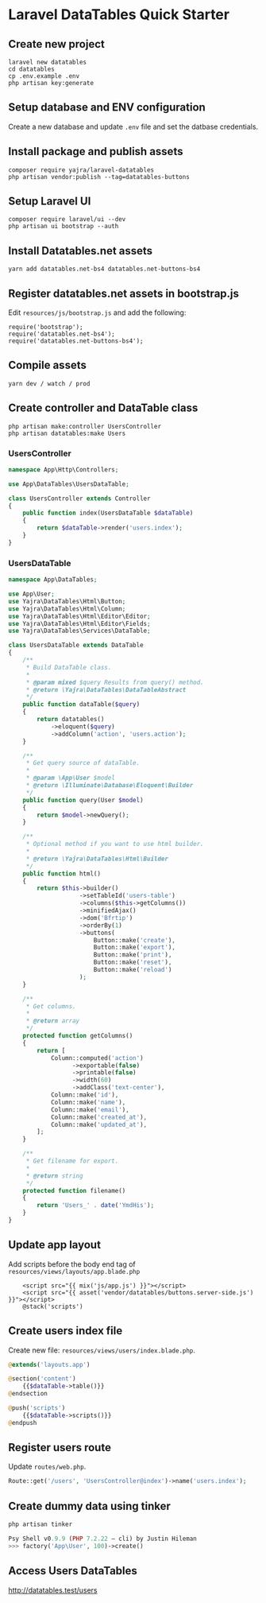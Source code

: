 # Laravel DataTables Quick Starter

## Create new project

```
laravel new datatables
cd datatables
cp .env.example .env
php artisan key:generate
```

## Setup database and ENV configuration

Create a new database and update `.env` file and set the datbase credentials.

## Install package and publish assets

```
composer require yajra/laravel-datatables
php artisan vendor:publish --tag=datatables-buttons

```

## Setup Laravel UI

```
composer require laravel/ui --dev
php artisan ui bootstrap --auth
```

## Install Datatables.net assets

```
yarn add datatables.net-bs4 datatables.net-buttons-bs4
```

## Register datatables.net assets in bootstrap.js

Edit `resources/js/bootstrap.js` and add the following:

    require('bootstrap');
    require('datatables.net-bs4');
    require('datatables.net-buttons-bs4');

## Compile assets

```
yarn dev / watch / prod
```

## Create controller and DataTable class

```
php artisan make:controller UsersController
php artisan datatables:make Users
```

### UsersController

```php
namespace App\Http\Controllers;

use App\DataTables\UsersDataTable;

class UsersController extends Controller
{
    public function index(UsersDataTable $dataTable)
    {
        return $dataTable->render('users.index');
    }
}
```

### UsersDataTable

```php
namespace App\DataTables;

use App\User;
use Yajra\DataTables\Html\Button;
use Yajra\DataTables\Html\Column;
use Yajra\DataTables\Html\Editor\Editor;
use Yajra\DataTables\Html\Editor\Fields;
use Yajra\DataTables\Services\DataTable;

class UsersDataTable extends DataTable
{
    /**
     * Build DataTable class.
     *
     * @param mixed $query Results from query() method.
     * @return \Yajra\DataTables\DataTableAbstract
     */
    public function dataTable($query)
    {
        return datatables()
            ->eloquent($query)
            ->addColumn('action', 'users.action');
    }

    /**
     * Get query source of dataTable.
     *
     * @param \App\User $model
     * @return \Illuminate\Database\Eloquent\Builder
     */
    public function query(User $model)
    {
        return $model->newQuery();
    }

    /**
     * Optional method if you want to use html builder.
     *
     * @return \Yajra\DataTables\Html\Builder
     */
    public function html()
    {
        return $this->builder()
                    ->setTableId('users-table')
                    ->columns($this->getColumns())
                    ->minifiedAjax()
                    ->dom('Bfrtip')
                    ->orderBy(1)
                    ->buttons(
                        Button::make('create'),
                        Button::make('export'),
                        Button::make('print'),
                        Button::make('reset'),
                        Button::make('reload')
                    );
    }

    /**
     * Get columns.
     *
     * @return array
     */
    protected function getColumns()
    {
        return [
            Column::computed('action')
                  ->exportable(false)
                  ->printable(false)
                  ->width(60)
                  ->addClass('text-center'),
            Column::make('id'),
            Column::make('name'),
            Column::make('email'),
            Column::make('created_at'),
            Column::make('updated_at'),
        ];
    }

    /**
     * Get filename for export.
     *
     * @return string
     */
    protected function filename()
    {
        return 'Users_' . date('YmdHis');
    }
}
```

## Update app layout

Add scripts before the body end tag of `resources/views/layouts/app.blade.php`

```
    <script src="{{ mix('js/app.js') }}"></script>
    <script src="{{ asset('vendor/datatables/buttons.server-side.js') }}"></script>
    @stack('scripts')
```

## Create users index file

Create new file: `resources/views/users/index.blade.php`.

```php
@extends('layouts.app')

@section('content')
    {{$dataTable->table()}}
@endsection

@push('scripts')
    {{$dataTable->scripts()}}
@endpush
```

## Register users route

Update `routes/web.php`.

```php
Route::get('/users', 'UsersController@index')->name('users.index');
```

## Create dummy data using tinker

```php
php artisan tinker

Psy Shell v0.9.9 (PHP 7.2.22 — cli) by Justin Hileman
>>> factory('App\User', 100)->create()
```

## Access Users DataTables

http://datatables.test/users

